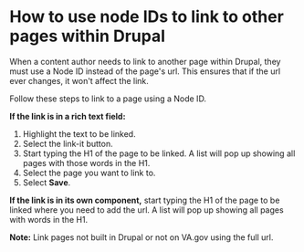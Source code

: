 # How to use node IDs to link to other pages within Drupal

When a content author needs to link to another page within Drupal, they must use a Node ID instead of the page's url. This ensures that if the url ever changes, it won't affect the link.

Follow these steps to link to a page using a Node ID.

**If the link is in a rich text field:**
1. Highlight the text to be linked.
2. Select the link-it button.
3. Start typing the H1 of the page to be linked. A list will pop up showing all pages with those words in the H1. 
4. Select the page you want to link to.
5. Select **Save**. 

**If the link is in its own component,** start typing the H1 of the page to be linked where you need to add the url. A list will pop up showing all pages with words in the H1. 

**Note:** Link pages not built in Drupal or not on VA.gov using the full url.
